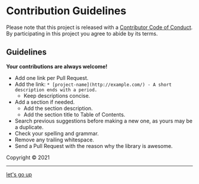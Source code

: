 # Contribution Guidelines

Please note that this project is released with a [Contributor Code of Conduct](code-of-conduct.md). By participating in this project you agree to abide by its terms.


## Guidelines
**Your contributions are always welcome!**

* Add one link per Pull Request.
* Add the link: `* [project-name](http://example.com/) - A short description ends with a period.`
    * Keep descriptions concise.
* Add a section if needed.
    * Add the section description.
    * Add the section title to Table of Contents.
* Search previous suggestions before making a new one, as yours may be a duplicate.
* Check your spelling and grammar.
* Remove any trailing whitespace.
* Send a Pull Request with the reason why the library is awesome.

Copyright © 2021

---

[let's go up](#contribution-guidelines)